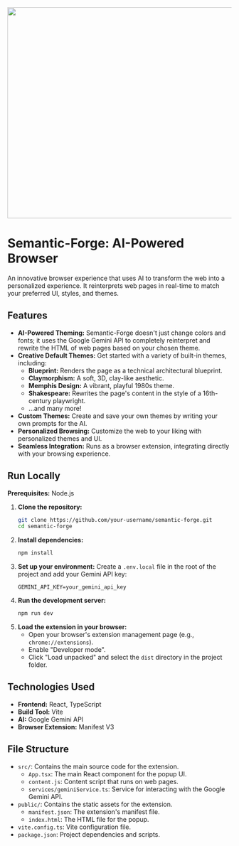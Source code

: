 <div align="center">
<img width="1200" height="475" alt="GHBanner" src="https://github.com/user-attachments/assets/0aa67016-6eaf-458a-adb2-6e31a0763ed6" />
</div>

# Semantic-Forge: AI-Powered Browser

An innovative browser experience that uses AI to transform the web into a personalized experience. It reinterprets web pages in real-time to match your preferred UI, styles, and themes.

## Features

*   **AI-Powered Theming:** Semantic-Forge doesn't just change colors and fonts; it uses the Google Gemini API to completely reinterpret and rewrite the HTML of web pages based on your chosen theme.
*   **Creative Default Themes:** Get started with a variety of built-in themes, including:
    *   **Blueprint:** Renders the page as a technical architectural blueprint.
    *   **Claymorphism:** A soft, 3D, clay-like aesthetic.
    *   **Memphis Design:** A vibrant, playful 1980s theme.
    *   **Shakespeare:** Rewrites the page's content in the style of a 16th-century playwright.
    *   ...and many more!
*   **Custom Themes:** Create and save your own themes by writing your own prompts for the AI.
*   **Personalized Browsing:** Customize the web to your liking with personalized themes and UI.
*   **Seamless Integration:** Runs as a browser extension, integrating directly with your browsing experience.

## Run Locally

**Prerequisites:** Node.js

1.  **Clone the repository:**
    ```bash
    git clone https://github.com/your-username/semantic-forge.git
    cd semantic-forge
    ```
2.  **Install dependencies:**
    ```bash
    npm install
    ```
3.  **Set up your environment:**
    Create a `.env.local` file in the root of the project and add your Gemini API key:
    ```
    GEMINI_API_KEY=your_gemini_api_key
    ```
4.  **Run the development server:**
    ```bash
    npm run dev
    ```
5.  **Load the extension in your browser:**
    *   Open your browser's extension management page (e.g., `chrome://extensions`).
    *   Enable "Developer mode".
    *   Click "Load unpacked" and select the `dist` directory in the project folder.

## Technologies Used

*   **Frontend:** React, TypeScript
*   **Build Tool:** Vite
*   **AI:** Google Gemini API
*   **Browser Extension:** Manifest V3

## File Structure

*   `src/`: Contains the main source code for the extension.
    *   `App.tsx`: The main React component for the popup UI.
    *   `content.js`: Content script that runs on web pages.
    *   `services/geminiService.ts`: Service for interacting with the Google Gemini API.
*   `public/`: Contains the static assets for the extension.
    *   `manifest.json`: The extension's manifest file.
    *   `index.html`: The HTML file for the popup.
*   `vite.config.ts`: Vite configuration file.
*   `package.json`: Project dependencies and scripts.